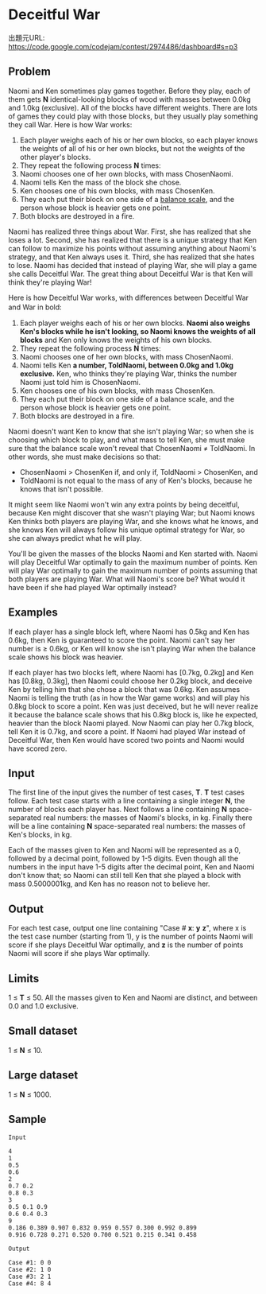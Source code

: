 # Deceitful War

出題元URL: https://code.google.com/codejam/contest/2974486/dashboard#s=p3

## Problem

Naomi and Ken sometimes play games together. Before they play, each of them gets **N** identical-looking blocks of wood with masses between 0.0kg and 1.0kg (exclusive). All of the blocks have different weights. There are lots of games they could play with those blocks, but they usually play something they call War. Here is how War works:

1. Each player weighs each of his or her own blocks, so each player knows the weights of all of his or her own blocks, but not the weights of the other player's blocks.
2. They repeat the following process **N** times:
  1. Naomi chooses one of her own blocks, with mass ChosenNaomi.
  2. Naomi tells Ken the mass of the block she chose.
  3. Ken chooses one of his own blocks, with mass ChosenKen.
  4. They each put their block on one side of a [balance scale](https://www.google.com/search?q=balance+scale&tbm=isch), and the person whose block is heavier gets one point.
  5. Both blocks are destroyed in a fire.

Naomi has realized three things about War. First, she has realized that she loses a lot. Second, she has realized that there is a unique strategy that Ken can follow to maximize his points without assuming anything about Naomi's strategy, and that Ken always uses it. Third, she has realized that she hates to lose. Naomi has decided that instead of playing War, she will play a game she calls Deceitful War. The great thing about Deceitful War is that Ken will think they're playing War!

Here is how Deceitful War works, with differences between Deceitful War and War in bold:
　
1. Each player weighs each of his or her own blocks. **Naomi also weighs Ken's blocks while he isn't looking, so Naomi knows the weights of all blocks** and Ken only knows the weights of his own blocks.
2. They repeat the following process **N** times:
  1. Naomi chooses one of her own blocks, with mass ChosenNaomi.
  2. Naomi tells Ken **a number, ToldNaomi, between 0.0kg and 1.0kg exclusive.** Ken, who thinks they're playing War, thinks the number Naomi just told him is ChosenNaomi.
  3. Ken chooses one of his own blocks, with mass ChosenKen.
  4. They each put their block on one side of a balance scale, and the person whose block is heavier gets one point.
  5. Both  blocks are destroyed in a fire.

Naomi doesn't want Ken to know that she isn't playing War; so when she is choosing which block to play, and what mass to tell Ken, she must make sure that the balance scale won't reveal that ChosenNaomi ≠ ToldNaomi. In other words, she must make decisions so that:

* ChosenNaomi > ChosenKen if, and only if, ToldNaomi > ChosenKen, and
* ToldNaomi is not equal to the mass of any of Ken's blocks, because he knows that isn't possible.

It might seem like Naomi won't win any extra points by being deceitful, because Ken might discover that she wasn't playing War; but Naomi knows Ken thinks both players are playing War, and she knows what he knows, and she knows Ken will always follow his unique optimal strategy for War, so she can always predict what he will play.

You'll be given the masses of the blocks Naomi and Ken started with. Naomi will play Deceitful War optimally to gain the maximum number of points. Ken will play War optimally to gain the maximum number of points assuming that both players are playing War. What will Naomi's score be? What would it have been if she had played War optimally instead?

## Examples

If each player has a single block left, where Naomi has 0.5kg and Ken has 0.6kg, then Ken is guaranteed to score the point. Naomi can't say her number is ≥ 0.6kg, or Ken will know she isn't playing War when the balance scale shows his block was heavier.

If each player has two blocks left, where Naomi has [0.7kg, 0.2kg] and Ken has [0.8kg, 0.3kg], then Naomi could choose her 0.2kg block, and deceive Ken by telling him that she chose a block that was 0.6kg. Ken assumes Naomi is telling the truth (as in how the War game works) and will play his 0.8kg block to score a point. Ken was just deceived, but he will never realize it because the balance scale shows that his 0.8kg block is, like he expected, heavier than the block Naomi played. Now Naomi can play her 0.7kg block, tell Ken it is 0.7kg, and score a point. If Naomi had played War instead of Deceitful War, then Ken would have scored two points and Naomi would have scored zero.

## Input

The first line of the input gives the number of test cases, **T**. **T** test cases follow. Each test case starts with a line containing a single integer **N**, the number of blocks each player has. Next follows a line containing **N** space-separated real numbers: the masses of Naomi's blocks, in kg. Finally there will be a line containing **N** space-separated real numbers: the masses of Ken's blocks, in kg.

Each of the masses given to Ken and Naomi will be represented as a 0, followed by a decimal point, followed by 1-5 digits. Even though all the numbers in the input have 1-5 digits after the decimal point, Ken and Naomi don't know that; so Naomi can still tell Ken that she played a block with mass 0.5000001kg, and Ken has no reason not to believe her.

## Output

For each test case, output one line containing "Case # **x**: **y** **z**", where x is the test case number (starting from 1), y is the number of points Naomi will score if she plays Deceitful War optimally, and **z** is the number of points Naomi will score if she plays War optimally.

## Limits

1 ≤ **T** ≤ 50.
All the masses given to Ken and Naomi are distinct, and between 0.0 and 1.0 exclusive.

## Small dataset

1 ≤ **N** ≤ 10.

## Large dataset

1 ≤ **N** ≤ 1000.

## Sample

```
Input

4
1
0.5
0.6
2
0.7 0.2
0.8 0.3
3
0.5 0.1 0.9
0.6 0.4 0.3
9
0.186 0.389 0.907 0.832 0.959 0.557 0.300 0.992 0.899
0.916 0.728 0.271 0.520 0.700 0.521 0.215 0.341 0.458

Output

Case #1: 0 0
Case #2: 1 0
Case #3: 2 1
Case #4: 8 4
```

